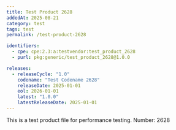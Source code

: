 ```yaml
---
title: Test Product 2628
addedAt: 2025-08-21
category: test
tags: test
permalink: /test-product-2628

identifiers:
  - cpe: cpe:2.3:a:testvendor:test_product_2628
  - purl: pkg:generic/test_product_2628@1.0.0

releases:
  - releaseCycle: "1.0"
    codename: "Test Codename 2628"
    releaseDate: 2025-01-01
    eol: 2026-01-01
    latest: "1.0.0"
    latestReleaseDate: 2025-01-01
---
```


This is a test product file for performance testing. Number: 2628
